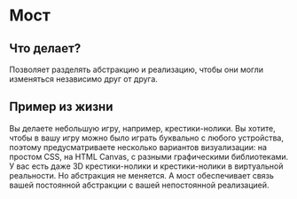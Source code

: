 # Мост

## Что делает?

Позволяет разделять абстракцию и реализацию, чтобы они могли изменяться независимо друг от друга.

## Пример из жизни

Вы делаете небольшую игру, например, крестики-нолики. Вы хотите, чтобы в вашу игру можно было играть буквально с любого устройства, поэтому предусматриваете несколько вариантов визуализации: на простом CSS, на HTML Canvas, с разными графическими библиотеками. У вас есть даже 3D крестики-нолики и крестики-нолики в виртуальной реальности. Но абстракция не меняется. А мост обеспечивает связь вашей постоянной абстракции с вашей непостоянной реализацией.

